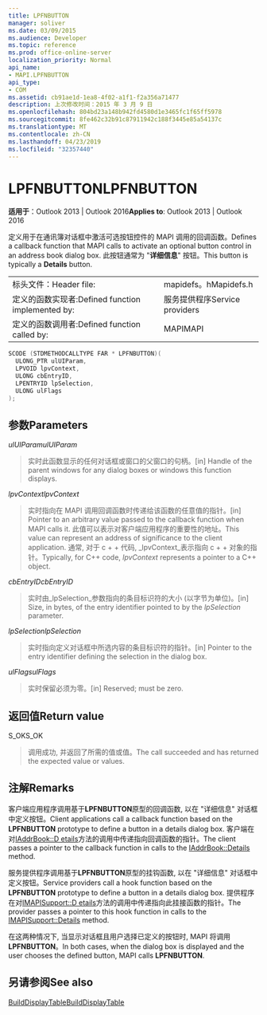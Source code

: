 ```yaml
---
title: LPFNBUTTON
manager: soliver
ms.date: 03/09/2015
ms.audience: Developer
ms.topic: reference
ms.prod: office-online-server
localization_priority: Normal
api_name:
- MAPI.LPFNBUTTON
api_type:
- COM
ms.assetid: cb91ae1d-1ea8-4f02-a1f1-f2a356a71477
description: 上次修改时间：2015 年 3 月 9 日
ms.openlocfilehash: 804bd23a148b942fd4580d1e3465fc1f65ff5978
ms.sourcegitcommit: 8fe462c32b91c87911942c188f3445e85a54137c
ms.translationtype: MT
ms.contentlocale: zh-CN
ms.lasthandoff: 04/23/2019
ms.locfileid: "32357440"
---
```

# <a name="lpfnbutton"></a><span data-ttu-id="c8e43-103">LPFNBUTTON</span><span class="sxs-lookup"><span data-stu-id="c8e43-103">LPFNBUTTON</span></span>

  
  
<span data-ttu-id="c8e43-104">**适用于**：Outlook 2013 | Outlook 2016</span><span class="sxs-lookup"><span data-stu-id="c8e43-104">**Applies to**: Outlook 2013 | Outlook 2016</span></span> 
  
<span data-ttu-id="c8e43-105">定义用于在通讯簿对话框中激活可选按钮控件的 MAPI 调用的回调函数。</span><span class="sxs-lookup"><span data-stu-id="c8e43-105">Defines a callback function that MAPI calls to activate an optional button control in an address book dialog box.</span></span> <span data-ttu-id="c8e43-106">此按钮通常为 "**详细信息**" 按钮。</span><span class="sxs-lookup"><span data-stu-id="c8e43-106">This button is typically a **Details** button.</span></span> 
  
|||
|:-----|:-----|
|<span data-ttu-id="c8e43-107">标头文件：</span><span class="sxs-lookup"><span data-stu-id="c8e43-107">Header file:</span></span>  <br/> |<span data-ttu-id="c8e43-108">mapidefs。h</span><span class="sxs-lookup"><span data-stu-id="c8e43-108">Mapidefs.h</span></span>  <br/> |
|<span data-ttu-id="c8e43-109">定义的函数实现者:</span><span class="sxs-lookup"><span data-stu-id="c8e43-109">Defined function implemented by:</span></span>  <br/> |<span data-ttu-id="c8e43-110">服务提供程序</span><span class="sxs-lookup"><span data-stu-id="c8e43-110">Service providers</span></span>  <br/> |
|<span data-ttu-id="c8e43-111">定义的函数调用者:</span><span class="sxs-lookup"><span data-stu-id="c8e43-111">Defined function called by:</span></span>  <br/> |<span data-ttu-id="c8e43-112">MAPI</span><span class="sxs-lookup"><span data-stu-id="c8e43-112">MAPI</span></span>  <br/> |
   
```cpp
SCODE (STDMETHODCALLTYPE FAR * LPFNBUTTON)(
  ULONG_PTR ulUIParam,
  LPVOID lpvContext,
  ULONG cbEntryID,
  LPENTRYID lpSelection,
  ULONG ulFlags
);
```

## <a name="parameters"></a><span data-ttu-id="c8e43-113">参数</span><span class="sxs-lookup"><span data-stu-id="c8e43-113">Parameters</span></span>

 <span data-ttu-id="c8e43-114">_ulUIParam_</span><span class="sxs-lookup"><span data-stu-id="c8e43-114">_ulUIParam_</span></span>
  
> <span data-ttu-id="c8e43-115">实时此函数显示的任何对话框或窗口的父窗口的句柄。</span><span class="sxs-lookup"><span data-stu-id="c8e43-115">[in] Handle of the parent windows for any dialog boxes or windows this function displays.</span></span>
    
 <span data-ttu-id="c8e43-116">_lpvContext_</span><span class="sxs-lookup"><span data-stu-id="c8e43-116">_lpvContext_</span></span>
  
> <span data-ttu-id="c8e43-117">实时指向在 MAPI 调用回调函数时传递给该函数的任意值的指针。</span><span class="sxs-lookup"><span data-stu-id="c8e43-117">[in] Pointer to an arbitrary value passed to the callback function when MAPI calls it.</span></span> <span data-ttu-id="c8e43-118">此值可以表示对客户端应用程序的重要性的地址。</span><span class="sxs-lookup"><span data-stu-id="c8e43-118">This value can represent an address of significance to the client application.</span></span> <span data-ttu-id="c8e43-119">通常, 对于 c + + 代码, _lpvContext_表示指向 c + + 对象的指针。</span><span class="sxs-lookup"><span data-stu-id="c8e43-119">Typically, for C++ code,  _lpvContext_ represents a pointer to a C++ object.</span></span> 
    
 <span data-ttu-id="c8e43-120">_cbEntryID_</span><span class="sxs-lookup"><span data-stu-id="c8e43-120">_cbEntryID_</span></span>
  
> <span data-ttu-id="c8e43-121">实时由_lpSelection_参数指向的条目标识符的大小 (以字节为单位)。</span><span class="sxs-lookup"><span data-stu-id="c8e43-121">[in] Size, in bytes, of the entry identifier pointed to by the  _lpSelection_ parameter.</span></span> 
    
 <span data-ttu-id="c8e43-122">_lpSelection_</span><span class="sxs-lookup"><span data-stu-id="c8e43-122">_lpSelection_</span></span>
  
> <span data-ttu-id="c8e43-123">实时指向定义对话框中所选内容的条目标识符的指针。</span><span class="sxs-lookup"><span data-stu-id="c8e43-123">[in] Pointer to the entry identifier defining the selection in the dialog box.</span></span>
    
 <span data-ttu-id="c8e43-124">_ulFlags_</span><span class="sxs-lookup"><span data-stu-id="c8e43-124">_ulFlags_</span></span>
  
> <span data-ttu-id="c8e43-125">实时保留必须为零。</span><span class="sxs-lookup"><span data-stu-id="c8e43-125">[in] Reserved; must be zero.</span></span>
    
## <a name="return-value"></a><span data-ttu-id="c8e43-126">返回值</span><span class="sxs-lookup"><span data-stu-id="c8e43-126">Return value</span></span>

<span data-ttu-id="c8e43-127">S_OK</span><span class="sxs-lookup"><span data-stu-id="c8e43-127">S_OK</span></span> 
  
> <span data-ttu-id="c8e43-128">调用成功, 并返回了所需的值或值。</span><span class="sxs-lookup"><span data-stu-id="c8e43-128">The call succeeded and has returned the expected value or values.</span></span>
    
## <a name="remarks"></a><span data-ttu-id="c8e43-129">注解</span><span class="sxs-lookup"><span data-stu-id="c8e43-129">Remarks</span></span>

<span data-ttu-id="c8e43-130">客户端应用程序调用基于**LPFNBUTTON**原型的回调函数, 以在 "详细信息" 对话框中定义按钮。</span><span class="sxs-lookup"><span data-stu-id="c8e43-130">Client applications call a callback function based on the **LPFNBUTTON** prototype to define a button in a details dialog box.</span></span> <span data-ttu-id="c8e43-131">客户端在对[IAddrBook::D etails](iaddrbook-details.md)方法的调用中传递指向回调函数的指针。</span><span class="sxs-lookup"><span data-stu-id="c8e43-131">The client passes a pointer to the callback function in calls to the [IAddrBook::Details](iaddrbook-details.md) method.</span></span> 
  
<span data-ttu-id="c8e43-132">服务提供程序调用基于**LPFNBUTTON**原型的挂钩函数, 以在 "详细信息" 对话框中定义按钮。</span><span class="sxs-lookup"><span data-stu-id="c8e43-132">Service providers call a hook function based on the **LPFNBUTTON** prototype to define a button in a details dialog box.</span></span> <span data-ttu-id="c8e43-133">提供程序在对[IMAPISupport::D etails](imapisupport-details.md)方法的调用中传递指向此挂接函数的指针。</span><span class="sxs-lookup"><span data-stu-id="c8e43-133">The provider passes a pointer to this hook function in calls to the [IMAPISupport::Details](imapisupport-details.md) method.</span></span> 
  
<span data-ttu-id="c8e43-134">在这两种情况下, 当显示对话框且用户选择已定义的按钮时, MAPI 将调用**LPFNBUTTON**。</span><span class="sxs-lookup"><span data-stu-id="c8e43-134">In both cases, when the dialog box is displayed and the user chooses the defined button, MAPI calls **LPFNBUTTON**.</span></span> 
  
## <a name="see-also"></a><span data-ttu-id="c8e43-135">另请参阅</span><span class="sxs-lookup"><span data-stu-id="c8e43-135">See also</span></span>



[<span data-ttu-id="c8e43-136">BuildDisplayTable</span><span class="sxs-lookup"><span data-stu-id="c8e43-136">BuildDisplayTable</span></span>](builddisplaytable.md)

